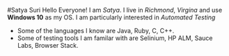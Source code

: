 #Satya Suri
Hello Everyone! I am *Satya*. I live in *_Richmond_*, *_Virgina_* and use **Windows 10** as my OS.
I am particularly interested in _Automated Testing_
 
* Some of the languages I know are Java, Ruby, C, C++.
* Some of testing tools I am familar with are Selinium, HP ALM, Sauce Labs, Browser Stack.


